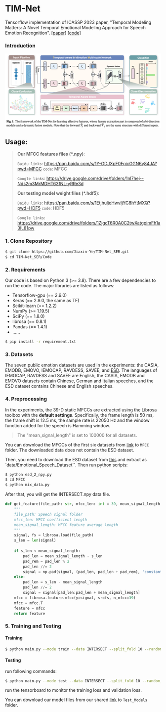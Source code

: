 # TIM-Net

Tensorflow implementation of ICASSP 2023 paper, "Temporal Modeling Matters: A Novel Temporal Emotional Modeling Approach for Speech Emotion Recognition". [[paper]](https://arxiv.org/abs/2211.08233) [[code]](https://github.com/Jiaxin-Ye/TIM-Net_SER) 

### Introduction 

![architecture](./Fig/architecture.png)

## Usage:

> **Our MFCC features files (*.npy)**: 
> 
> `Baidu links`: https://pan.baidu.com/s/1Y-GDJXpF0FqjcGGN6y84JA?pwd=MFCC `code`: MFCC 
> 
> `Google links`: https://drive.google.com/drive/folders/1nl7hej--Nds2m3MrMDHT63fNL-yRRe3d
> 
>
>**Our testing model weight files (*.hdf5)**: 
> 
> `Baidu links`:  https://pan.baidu.com/s/1EtjhuljeHwvIjYG8hYtMXQ?pwd=HDF5 `code`: HDF5
> 
> `Google links`: https://drive.google.com/drive/folders/1ZjgcT6R0A0C2twXatgpimFh1a3IL81pw

### 1. Clone Repository

```bash
$ git clone https://github.com/Jiaxin-Ye/TIM-Net_SER.git
$ cd TIM-Net_SER/Code
```

### 2. Requirements

Our code is based on Python 3 (>= 3.8). There are a few dependencies to run the code. The major libraries are listed as follows:

* Tensorflow-gpu (== 2.9.0)
* Keras (== 2.9.0, the same as TF)
* Scikit-learn (== 1.2.2)
* NumPy (>= 1.19.5)
* SciPy (== 1.8.0)
* librosa (== 0.8.1)
* Pandas (== 1.4.1)
* ......

```bash
$ pip install -r requirement.txt
```

### 3. Datasets

The seven public emotion datasets are used in the experiments: the CASIA, EMODB, EMOVO, IEMOCAP, RAVDESS, SAVEE, and [ESD](https://github.com/HLTSingapore/Emotional-Speech-Data). The languages of IEMOCAP, RAVDESS and SAVEE are English, the CASIA, EMODB and EMOVO datasets contain Chinese, German and Italian speeches, and the ESD dataset contains Chinese and English speeches.

### 4. Preprocessing

In the experiments, the 39-D static MFCCs are extracted using the Librosa toolbox with the **default settings**. Specifically, the frame length is 50 ms, the frame shift is 12.5 ms, the sample rate is 22050 Hz and the window function added for the speech is Hamming window. 

> The "mean_signal_length" is set to 100000 for all datasets.

You can download the MFCCs of the first six datasets from [link](https://pan.baidu.com/s/1Y-GDJXpF0FqjcGGN6y84JA?pwd=MFCC ) to `MFCC` folder. The downloaded data does not contain the ESD dataset. 

Then, you need to download the ESD dataset from [this](https://github.com/HLTSingapore/Emotional-Speech-Data) and extract as `data/Emotional_Speech_Dataset``. Then run python scripts:

```bash
$ python esd_2_npy.py
$ cd MFCC
$ python mix_data.py

```

After that, you will get the INTERSECT.npy data file. 

```python
def get_feature(file_path: str, mfcc_len: int = 39, mean_signal_length: int = 100000):
  	"""
    file_path: Speech signal folder
    mfcc_len: MFCC coefficient length
    mean_signal_length: MFCC feature average length
  	"""
    signal, fs = librosa.load(file_path)
    s_len = len(signal)

    if s_len < mean_signal_length:
        pad_len = mean_signal_length - s_len
        pad_rem = pad_len % 2
        pad_len //= 2
        signal = np.pad(signal, (pad_len, pad_len + pad_rem), 'constant', constant_values = 0)
    else:
        pad_len = s_len - mean_signal_length
        pad_len //= 2
        signal = signal[pad_len:pad_len + mean_signal_length]
    mfcc = librosa.feature.mfcc(y=signal, sr=fs, n_mfcc=39)
    mfcc = mfcc.T
    feature = mfcc
    return feature
```

### 5. Training and Testing

#### Training

```bash
$ python main.py --mode train --data INTERSECT --split_fold 10 --random_seed 46 --epoch 1_000_000 --gpu 0 --bidirection --batch_size 512  

```

#### Testing

 run following commands:

```bash
$ python main.py --mode test --data INTERSECT --split_fold 10 --random_seed 46 --epoch 1_000_000 --gpu 0 --bidirection --batch_size 512  
```
run the tensorboard to monitor the training loss and validation loss.

You can download our model files from our shared [link]( https://pan.baidu.com/s/1EtjhuljeHwvIjYG8hYtMXQ?pwd=HDF5) to `Test_Models` folder. 


